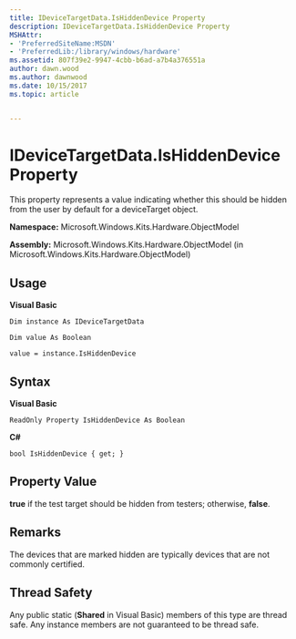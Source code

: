 ```yaml
---
title: IDeviceTargetData.IsHiddenDevice Property
description: IDeviceTargetData.IsHiddenDevice Property
MSHAttr:
- 'PreferredSiteName:MSDN'
- 'PreferredLib:/library/windows/hardware'
ms.assetid: 807f39e2-9947-4cbb-b6ad-a7b4a376551a
author: dawn.wood
ms.author: dawnwood
ms.date: 10/15/2017
ms.topic: article


---
```


# IDeviceTargetData.IsHiddenDevice Property


This property represents a value indicating whether this should be hidden from the user by default for a deviceTarget object.

**Namespace:** Microsoft.Windows.Kits.Hardware.ObjectModel

**Assembly:** Microsoft.Windows.Kits.Hardware.ObjectModel (in Microsoft.Windows.Kits.Hardware.ObjectModel)

## <span id="Usage"></span><span id="usage"></span><span id="USAGE"></span>Usage


**Visual Basic**

`Dim instance As IDeviceTargetData`

`Dim value As Boolean`

`value = instance.IsHiddenDevice`

## <span id="Syntax"></span><span id="syntax"></span><span id="SYNTAX"></span>Syntax


**Visual Basic**

`ReadOnly Property IsHiddenDevice As Boolean`

**C#**

`bool IsHiddenDevice { get; }`

## <span id="Property_Value"></span><span id="property_value"></span><span id="PROPERTY_VALUE"></span>Property Value


**true** if the test target should be hidden from testers; otherwise, **false**.

## <span id="Remarks"></span><span id="remarks"></span><span id="REMARKS"></span>Remarks


The devices that are marked hidden are typically devices that are not commonly certified.

## <span id="Thread_Safety"></span><span id="thread_safety"></span><span id="THREAD_SAFETY"></span>Thread Safety


Any public static (**Shared** in Visual Basic) members of this type are thread safe. Any instance members are not guaranteed to be thread safe.

 

 







